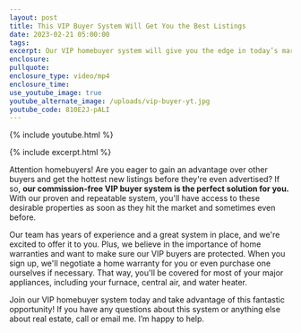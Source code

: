 ```yaml
---
layout: post
title: This VIP Buyer System Will Get You the Best Listings
date: 2023-02-21 05:00:00
tags:
excerpt: Our VIP homebuyer system will give you the edge in today’s market.
enclosure:
pullquote:
enclosure_type: video/mp4
enclosure_time:
use_youtube_image: true
youtube_alternate_image: /uploads/vip-buyer-yt.jpg
youtube_code: 810E2J-pALI
---
```

{% include youtube.html %}

{% include excerpt.html %}

Attention homebuyers! Are you eager to gain an advantage over other buyers and get the hottest new listings before they're even advertised? If so, **our commission-free VIP buyer system is the perfect solution for you.** With our proven and repeatable system, you'll have access to these desirable properties as soon as they hit the market and sometimes even before.

Our team has years of experience and a great system in place, and we're excited to offer it to you. Plus, we believe in the importance of home warranties and want to make sure our VIP buyers are protected. When you sign up, we'll negotiate a home warranty for you or even purchase one ourselves if necessary. That way, you'll be covered for most of your major appliances, including your furnace, central air, and water heater.

Join our VIP homebuyer system today and take advantage of this fantastic opportunity! If you have any questions about this system or anything else about real estate, call or email me. I’m happy to help.
